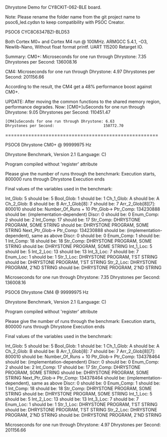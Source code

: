 Dhrystone Demo for CY8CKIT-062-BLE board.

Note: Please rename the folder name from the git project name to psoc6_led.cydsn to keep compatibility with PSOC Creator.

PSOC6 CYC8C6347BZI-BLD53

Both Cortex M0+ and Cortex M4 run @ 100MHz.
ARMGCC 5.4.1, -O3, Newlib-Nano, Without float format printf. UART 115200 Retarget IO.

Summary:
CM0+:
Microseconds for one run through Dhrystone: 7.35
Dhrystones per Second:                      136008.16

CM4:
Microseconds for one run through Dhrystone: 4.97
Dhrystones per Second:                      201156.66

According to the result, the CM4 get a 48% performance boost against CM0+.

UPDATE:
	After moving the common functions to the shared memory region, performance degrades.
	Now:
	[CM0+]uSeconds for one run through Dhrystone: 9.05
	Dhrystones per Second:                      110451.47

	[CM4]uSeconds for one run through Dhrystone: 6.63
	Dhrystones per Second:                      150772.70

=====================================================

PSOC6 Dhrystone CM0+ @ 99999975 Hz

Dhrystone Benchmark, Version 2.1 (Language: C)

Program compiled without 'register' attribute

Please give the number of runs through the benchmark:
Execution starts, 800000 runs through Dhrystone
Execution ends

Final values of the variables used in the benchmark:

Int_Glob:            5
        should be:   5
Bool_Glob:           1
        should be:   1
Ch_1_Glob:           A
        should be:   A
Ch_2_Glob:           B
        should be:   B
Arr_1_Glob[8]:       7
        should be:   7
Arr_2_Glob[8][7]:    800010
        should be:   Number_Of_Runs + 10
Ptr_Glob->
  Ptr_Comp:          134230888
        should be:   (implementation-dependent)
  Discr:             0
        should be:   0
  Enum_Comp:         2
        should be:   2
  Int_Comp:          17
        should be:   17
  Str_Comp:          DHRYSTONE PROGRAM, SOME STRING
        should be:   DHRYSTONE PROGRAM, SOME STRING
Next_Ptr_Glob->
  Ptr_Comp:          134230888
        should be:   (implementation-dependent), same as above
  Discr:             0
        should be:   0
  Enum_Comp:         1
        should be:   1
  Int_Comp:          18
        should be:   18
  Str_Comp:          DHRYSTONE PROGRAM, SOME STRING
        should be:   DHRYSTONE PROGRAM, SOME STRING
Int_1_Loc:           5
        should be:   5
Int_2_Loc:           13
        should be:   13
Int_3_Loc:           7
        should be:   7
Enum_Loc:            1
        should be:   1
Str_1_Loc:           DHRYSTONE PROGRAM, 1'ST STRING
        should be:   DHRYSTONE PROGRAM, 1'ST STRING
Str_2_Loc:           DHRYSTONE PROGRAM, 2'ND STRING
        should be:   DHRYSTONE PROGRAM, 2'ND STRING

Microseconds for one run through Dhrystone: 7.35
Dhrystones per Second:                      136008.16

PSOC6 Dhrystone CM4 @ 99999975 Hz

Dhrystone Benchmark, Version 2.1 (Language: C)

Program compiled without 'register' attribute

Please give the number of runs through the benchmark:
Execution starts, 800000 runs through Dhrystone
Execution ends

Final values of the variables used in the benchmark:

Int_Glob:            5
        should be:   5
Bool_Glob:           1
        should be:   1
Ch_1_Glob:           A
        should be:   A
Ch_2_Glob:           B
        should be:   B
Arr_1_Glob[8]:       7
        should be:   7
Arr_2_Glob[8][7]:    800010
        should be:   Number_Of_Runs + 10
Ptr_Glob->
  Ptr_Comp:          134378464
        should be:   (implementation-dependent)
  Discr:             0
        should be:   0
  Enum_Comp:         2
        should be:   2
  Int_Comp:          17
        should be:   17
  Str_Comp:          DHRYSTONE PROGRAM, SOME STRING
        should be:   DHRYSTONE PROGRAM, SOME STRING
Next_Ptr_Glob->
  Ptr_Comp:          134378464
        should be:   (implementation-dependent), same as above
  Discr:             0
        should be:   0
  Enum_Comp:         1
        should be:   1
  Int_Comp:          18
        should be:   18
  Str_Comp:          DHRYSTONE PROGRAM, SOME STRING
        should be:   DHRYSTONE PROGRAM, SOME STRING
Int_1_Loc:           5
        should be:   5
Int_2_Loc:           13
        should be:   13
Int_3_Loc:           7
        should be:   7
Enum_Loc:            1
        should be:   1
Str_1_Loc:           DHRYSTONE PROGRAM, 1'ST STRING
        should be:   DHRYSTONE PROGRAM, 1'ST STRING
Str_2_Loc:           DHRYSTONE PROGRAM, 2'ND STRING
        should be:   DHRYSTONE PROGRAM, 2'ND STRING

Microseconds for one run through Dhrystone: 4.97
Dhrystones per Second:                      201156.66


